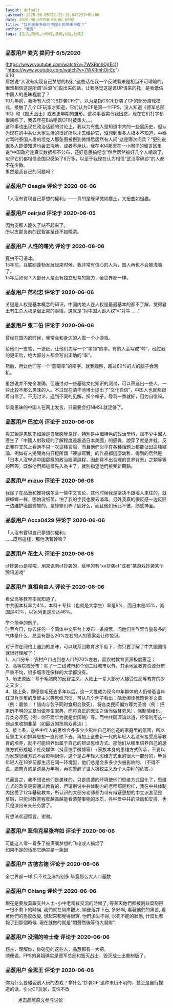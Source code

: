 ```yaml
---
layout: default
Lastmod: 2020-06-05T22:22:19.043253+00:00
date: 2020-06-05T00:00:00.000Z
title: "我到底有多低估中国人的愚昧程度？"
author: "麦克"
tags: [生活,网络,小粉红,洗脑,b站,台湾]
---
```



### 品葱用户 **麦克** 提问于 6/5/2020
    
[https://www.youtube.com/watch?v=7WXRmhOjrEc]( "https://www.youtube.com/watch?v=7WXRmhOjrEc")  
6:10  
居然说“人没有实现自己梦想的权利”这些话在我一个反贼看来是相当不可理喻的，很难相信这是所谓“后浪”们说出来的话，让我感觉这是该UP请来的托，是我低估中国人的愚昧程度了？  
10几年前，我听有人说“CS抄袭CF时”，以为是指CSOL抄袭了CF的部分游戏模式，接触了几个CF玩家才知道，它们认为CF是第一个FPS，没人知道《德军总部3D》和《毁灭战士》或者更早期的雏形。这种事着实令我困惑，现在它们打字都很熟练了，我去年在B站嘲讽CF时被集火。。。  
这种事也出现在政治话题的讨论上，我以为有些人是知道中共的一些黑历史，但认为现在的中共让大家生活的很好所以才去维护它，没想到很多人根本不知道，中泰对骂时泰国人发的坦克人那张图被搬到微博后居然有人问“这是哪次阅兵？”更别说很多人即便知道也会去洗地，或者不承认，我在404那天在一小圈子的留言区里说“中国政府连真实数据都不公布，还好意思搞纪念”然后居然被好几个人嘲讽了，似乎它们都相信全国只感染了8万多，以至于我现在认为相信“武汉零确诊”的人都不在少数。  
果然是我自己的问题吗？
    
                

### 品葱用户 **Oeagle** 评论于 2020-06-06
        
「人沒有實現自己夢想的權利」——真的是既卑微如塵土，又扭曲如蛆蟲。
        
                

### 品葱用户 **oeirjsd** 评论于 2020-06-05
        
因为支那人跪久了站不起来了。  
所以支那当前的民智甚至还不如晚清。
        
                

### 品葱用户 **人性的曙光** 评论于 2020-06-06
        
夏虫不可语冰。  
15年前，互联网蓬勃发展起来时候，我非常有信心的人为，国人再也不会被洗脑了。  
15年后如何？大部分人是没有独立思考的能力，全世界都一样。
        
                

### 品葱用户 **范松忠** 评论于 2020-06-06
        
关键是人权是基本概念的知识，中国内地人连人权是最最基本的都不了解，觉得君王有生杀大权是很正常的事情。这就是“对中国人谈人权”=“对牛……”
        
                

### 品葱用户 **张二伯** 评论于 2020-06-06
        
曾经在国内的时候，我常会和身边的人做一个小游戏。  
  
给他们一支笔，一张纸，让他们先写一个“率领”的率。有的人会写成“帅”，经过我的更正后，绝大部分人都会写出正确的“率”。  
  
然后，再让他们写一个“圆周率”的率字。就我观察，超过80%的人的脑子会宕机。  
  
虽然说并不完全准确，但通过对一些基础文化知识的测试，可以筛选出一些人，一些比较不那么愚昧的人。不过现在清华池博士提出了“文化自信”，中国人也就都跟着自信了。不用讨论，遇到不同的见解，扣个帽子，辱骂一番就好，因为自信嘛。  
  
毕竟愚昧的中国人在网上发言，只需要会打NMSL就足够了。
        
                

### 品葱用户 **巴拉刈** 评论于 2020-06-06
        
與其說是愚昧不如說是自我感覺良好，特別是中國特色的政治學科，讓不少中國人產生了「中國人對政經的了解程度遠超過日本美國」的感覺，說穿了就是井蛙。反正我在支忽上看過不只一次這種言論，而且他們似乎在各種話題上都能扯出這種結論，例如有人提問為何日輕所謂「硬派寫實」的作品都這麼幼稚，得到的居然是「日本人沒學過中國那樣的政治經濟課程，因此寫不出合理的世界背景」之類等等的回答。既然他們都這樣先入為主了，就別指望他們接受新觀點。
        
                

### 品葱用户 **mizuo** 评论于 2020-06-06
        
我除了在品葱和推特偶尔会一些中文言论，其他时候我是坚决不跟墙人来往的，就跟蟑螂一样，哪怕没细菌，怕了我的手我也要去消毒。另外我真的很反感一边反匪一边维护墙国蟑螂的。是蟑螂们养了匪好么，而且他们乐此不彼，颇感神圣。
        
                

### 品葱用户 **Acca0429** 评论于 2020-06-06
        
「人沒有實現自己夢想的權利」  
......既然這樣，那他活著幹嘛？
        
                

### 品葱用户 **花生人** 评论于 2020-06-05
        
cf抄袭cs是梗啦，用来讽刺cf抄袭的，延申的有“xx抄袭cf”或者“某游戏抄袭某个腾讯游戏”
        
                

### 品葱用户 **真相自由人** 评论于 2020-06-06
        
看受高等教育率就知道了，  
中共国本科率为4%，本科＋专科（也就是大学生）率是9%，而日本是45%，美国是42%，以色列更是高达46%。  
  
举个简单的例子，  
时至今日，你去任何一个简体中文平台上发布一条投票，问他们空气里含量最多的气体是什么，总会有那么20%左右的人的答案会让你惊讶。  
  
对于你在网络上遇到的愚昧，可以联系到教育水平低下，你只要了解了中共国国情就很好理解了：  
1、人口分布：农村户口占到总人口的70%左右，而农村教育资源极度匮乏；  
2、高等院校分布：除了一二线城市和个别三线城市以外，其余地区教育资源分布严重不均，很多城市连像样的大学都没有。  
3、历史原因：基于毛腊肉的反智主义，大陆上一辈大部分人接受过高等教育的少之又少；  
4、接上条，即便是毛死去多年以后，这一大批成为现今中年群体的人仍带着当年红卫兵类型的反智主义等思维习惯，可从几个例子看出：酷爱阅读标题党类文章（例：震惊！！腊肉与包子同时食用会致死），将各类民间偏方尊为圣旨（例：把来历不明的文章当做养生宝典，而将真正的医生之话当做耳旁风），强制情绪化，异类必须死（例：你不爱华为就是卖国贼）等。而中共国深谙此道，经常利用这一弱点来收割韭菜（如最近的抢购双黄连）；  
5、接上条，这些中年人的思维会多多少少影响自己所创造的家庭里的氛围，所以反智主义和排异思想一直传递下去。再加上这些新一代的年轻人若没有接受高等教育的培养，就不可能培养出属于自己的辩证思维方式。那他们从哪里培养自己的思维方式形成呢？社交媒体（抖音快手微博等）+家族本身的思维方式传承，不要以为家族思维方式不会影响到你，这个是占年轻人思维方式里的很大一部分的，毕竟年轻人在18岁前都生活在同一环境里，他们总是会多多少少被影响的。（不得不说，腊肉真的是遗臭万年啊，再次警醒了世人极权主义及个人崇拜的危害。）  
  
总而言之，我不想说他们是愚昧的，只是周遭的环境使他们思维方式固化了，思维方式的改变是要通过教育的，但请别说中共体制内的老师都是粉红，我在中共体制内接受了12年基础教育，所认识的大部分老师都为带有辩证思想的中立派甚至是反贼，只能说教育程度越高越能看清楚事物的本质，各种爱中共的活动和安排，也只是演出来交任务罢了。  
  
有想法欢迎留言。谢谢。
        
                

### 品葱用户 **恶俗克星张祥如** 评论于 2020-06-06
        
可能这人零一看多了被满嘴梦想的飞电或人搞烦了  
如果不是的话那它确实是一条蛆
        
                

### 品葱用户 **古德古德** 评论于 2020-06-06
        
全世界都一样 只不过芝麻特别多 毕竟那么大人口基数
        
                

### 品葱用户 **Chiang** 评论于 2020-06-06
        
現在是要放棄跟支共人士+小中老粉紅交流的時候了, 等某天他們都被割韭菜割得一根不剩下的時候, 我們就在隔岸觀火, 順便落井下石, 多好啊, 看著他們的痛苦, 看著他們的態度改變, 想起來都覺得很爽, 他們求生不得, 求死不能的狀態, 什麼仇都報了到那個時候. 現在就做的就是“悶聲然後等待大發財”.
        
                

### 品葱用户 **没溜的哈士奇** 评论于 2020-06-06
        
题主，理解你，你碰见的这些人，品葱都有一大把。  
顺便说，FPS的鼻祖确实是德军总部和毁灭战士，毁灭战士出重制版了。
        
                

### 品葱用户 **金恩王** 评论于 2020-06-06
        
你为什么要碰瓷别人玩的游戏？拿什么“抄袭CF”这种来历不明的，甚至是自行捏造的话，引火CF玩家，支性不改
        
                





> [点击品葱原文参与讨论](https://pincong.rocks/question/26789)

